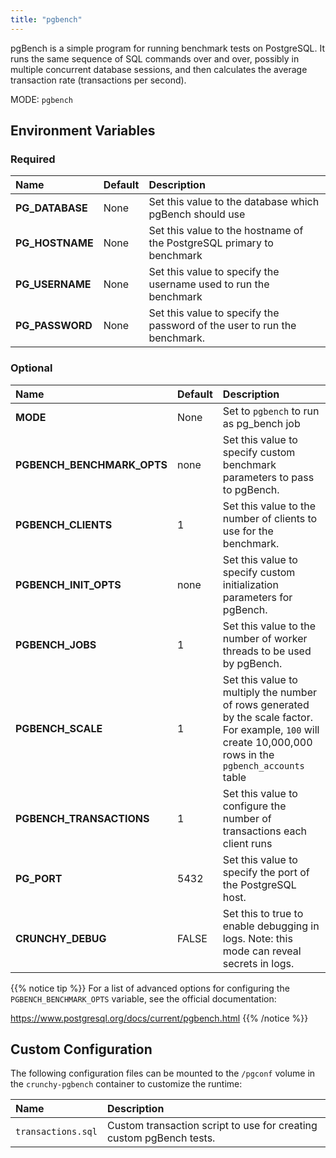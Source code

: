 ```yaml
---
title: "pgbench"
---
```


pgBench is a simple program for running benchmark tests on PostgreSQL. It runs the same sequence of SQL commands over and over, possibly in multiple concurrent database sessions, and then calculates the average transaction rate (transactions per second).

MODE: `pgbench`

## Environment Variables

### Required
**Name**|**Default**|**Description**
:-----|:-----|:-----
**PG_DATABASE**|None|Set this value to the database which pgBench should use
**PG_HOSTNAME**|None|Set this value to the hostname of the PostgreSQL primary to benchmark
**PG_USERNAME**|None|Set this value to specify the username used to run the benchmark
**PG_PASSWORD**|None|Set this value to specify the password of the user to run the benchmark.

### Optional
**Name**|**Default**|**Description**
:-----|:-----|:-----
**MODE**|None|Set to `pgbench` to run as pg_bench job
**PGBENCH_BENCHMARK_OPTS**|none|Set this value to specify custom benchmark parameters to pass to pgBench.
**PGBENCH_CLIENTS**|1|Set this value to the number of clients to use for the benchmark.
**PGBENCH_INIT_OPTS**|none|Set this value to specify custom initialization parameters for pgBench.
**PGBENCH_JOBS**|1|Set this value to the number of worker threads to be used by pgBench.
**PGBENCH_SCALE**|1|Set this value to multiply the number of rows generated by the scale factor. For example, `100` will create 10,000,000 rows in the `pgbench_accounts` table
**PGBENCH_TRANSACTIONS**|1|Set this value to configure the number of transactions each client runs
**PG_PORT**|5432|Set this value to specify the port of the PostgreSQL host.
**CRUNCHY_DEBUG**|FALSE|Set this to true to enable debugging in logs. Note: this mode can reveal secrets in logs.

{{% notice tip %}}
For a list of advanced options for configuring the `PGBENCH_BENCHMARK_OPTS` variable, see the official documentation:

https://www.postgresql.org/docs/current/pgbench.html
{{% /notice %}}

## Custom Configuration

The following configuration files can be mounted to the `/pgconf` volume in the `crunchy-pgbench` container to customize the runtime:

**Name**|**Description**
:-----|:-----
`transactions.sql`| Custom transaction script to use for creating custom pgBench tests.
